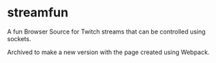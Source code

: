 # streamfun
A fun Browser Source for Twitch streams that can be controlled using sockets.

Archived to make a new version with the page created using Webpack.
